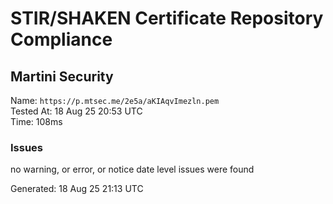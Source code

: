 # STIR/SHAKEN Certificate Repository Compliance

## Martini Security

Name: `https://p.mtsec.me/2e5a/aKIAqvImezln.pem`\
Tested At: 18 Aug 25 20:53 UTC\
Time: 108ms

### Issues

no warning, or error, or notice date level issues were found

Generated: 18 Aug 25 21:13 UTC